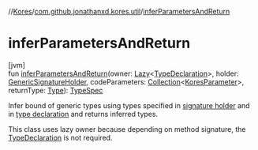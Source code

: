 //[Kores](../../index.md)/[com.github.jonathanxd.kores.util](index.md)/[inferParametersAndReturn](infer-parameters-and-return.md)

# inferParametersAndReturn

[jvm]\
fun [inferParametersAndReturn](infer-parameters-and-return.md)(owner: [Lazy](https://kotlinlang.org/api/latest/jvm/stdlib/kotlin/-lazy/index.html)<[TypeDeclaration](../com.github.jonathanxd.kores.base/-type-declaration/index.md)>, holder: [GenericSignatureHolder](../com.github.jonathanxd.kores.base/-generic-signature-holder/index.md), codeParameters: [Collection](https://kotlinlang.org/api/latest/jvm/stdlib/kotlin.collections/-collection/index.html)<[KoresParameter](../com.github.jonathanxd.kores.base/-kores-parameter/index.md)>, returnType: [Type](https://docs.oracle.com/javase/8/docs/api/java/lang/reflect/Type.html)): [TypeSpec](../com.github.jonathanxd.kores.base/-type-spec/index.md)

Infer bound of generic types using types specified in [signature holder](infer-parameters-and-return.md) and in [type declaration](infer-parameters-and-return.md) and returns inferred types.

This class uses lazy owner because depending on method signature, the [TypeDeclaration](../com.github.jonathanxd.kores.base/-type-declaration/index.md) is not required.
